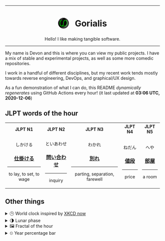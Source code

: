 ***

<h1 align="center">
<sub>
    <img src="readme/resources/avatar.png" height="36">
</sub>
&nbsp;
Gorialis
</h1>
<p align="center">
Hello! I like making tangible software.
</p>

***

My name is Devon and this is where you can view my public projects. I have a mix of stable and experimental projects, as well as some more comedic repositories.

I work in a handful of different disciplines, but my recent work tends mostly towards reverse engineering, DevOps, and graphical/UX design.

As a fun demonstration of what I can do, this README *dynamically regenerates* using GitHub Actions every hour! (it last updated at **03:06 UTC, 2020-12-06**)

<h2>JLPT words of the hour</h2>
<table>
    <tr>
        <th>JLPT N1</th>
        <th>JLPT N2</th>
        <th>JLPT N3</th>
        <th>JLPT N4</th>
        <th>JLPT N5</th>
    </tr>
    <tr>
        <td>
            <p align="center">しかける</p>
            <h3 align="center"><b><a href="https://jisho.org/search/%E4%BB%95%E6%8E%9B%E3%81%91%E3%82%8B">仕掛ける</a></b></h3>
            <hr>
            <p align="center">to lay,<wbr> to set,<wbr> to wage</p>
        </td>
        <td>
            <p align="center">といあわせ</p>
            <h3 align="center"><b><a href="https://jisho.org/search/%E5%95%8F%E3%81%84%E5%90%88%E3%82%8F%E3%81%9B">問い合わせ</a></b></h3>
            <hr>
            <p align="center">inquiry</p>
        </td>
        <td>
            <p align="center">わかれ</p>
            <h3 align="center"><b><a href="https://jisho.org/search/%E5%88%A5%E3%82%8C">別れ</a></b></h3>
            <hr>
            <p align="center">parting,<wbr> separation,<wbr> farewell</p>
        </td>
        <td>
            <p align="center">ねだん</p>
            <h3 align="center"><b><a href="https://jisho.org/search/%E5%80%A4%E6%AE%B5">値段</a></b></h3>
            <hr>
            <p align="center">price</p>
        </td>
        <td>
            <p align="center">へや</p>
            <h3 align="center"><b><a href="https://jisho.org/search/%E9%83%A8%E5%B1%8B">部屋</a></b></h3>
            <hr>
            <p align="center">a room</p>
        </td>
    </tr>
</table>

<h2>Other things</h2>
<details>
<summary>🕒  World clock inspired by <a href="https://xkcd.com/now">XKCD now</a></summary>

> <img src="generated/now.png" width="512">

</details>
<details>
<summary>🌗 Lunar phase</summary>

The moon is approximately 73.09% through its phase (Last Quarter).

</details>
<details>
<summary>&#x1f5bc; Fractal of the hour</summary>

> <img src="generated/fractal.png" width="512">

</details>
<details>
<summary>&#x23f2; Year percentage bar</summary>
<pre><code>2020 [██████████████████▁▁] 92.93%</code></pre>
</details>
